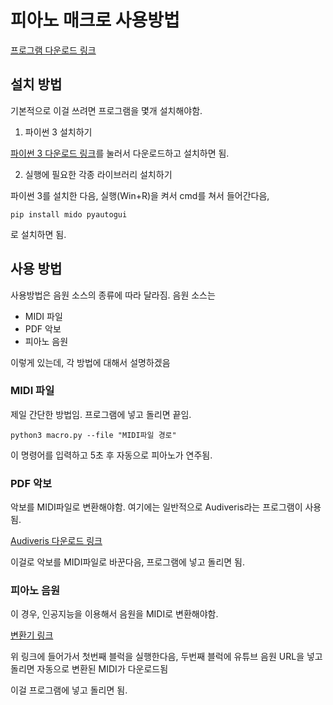 # 피아노 매크로 사용방법

[프로그램 다운로드 링크](https://minhaskamal.github.io/DownGit/#/home?url=https://github.com/Undawn-Programs/Undawn-Autopiano-public/blob/master/macro.py)
## 설치 방법
기본적으로 이걸 쓰려면 프로그램을 몇개 설치해야함.
1. 파이썬 3 설치하기

[파이썬 3 다운로드 링크](https://www.python.org/ftp/python/3.11.5/python-3.11.5-amd64.exe)를 눌러서 다운로드하고 설치하면 됨.

2. 실행에 필요한 각종 라이브러리 설치하기

파이썬 3를 설치한 다음, 실행(Win+R)을 켜서 cmd를 쳐서 들어간다음,

```
pip install mido pyautogui
```
로 설치하면 됨.

## 사용 방법

사용방법은 음원 소스의 종류에 따라 달라짐.
음원 소스는
- MIDI 파일
- PDF 악보
- 피아노 음원

이렇게 있는데, 각 방법에 대해서 설명하겠음

### MIDI 파일

제일 간단한 방법임. 프로그램에 넣고 돌리면 끝임.
```
python3 macro.py --file "MIDI파일 경로"
```

이 명령어를 입력하고 5초 후 자동으로 피아노가 연주됨.

### PDF 악보

악보를 MIDI파일로 변환해야함. 여기에는 일반적으로 Audiveris라는 프로그램이 사용됨.

[Audiveris 다운로드 링크](https://github.com/Audiveris/audiveris/releases/download/5.3.1/Audiveris_Setup-5.3.1-windows-x86_64.exe)

이걸로 악보를 MIDI파일로 바꾼다음, 프로그램에 넣고 돌리면 됨.

### 피아노 음원

이 경우, 인공지능을 이용해서 음원을 MIDI로 변환해야함.

[변환기 링크](https://colab.research.google.com/drive/1eL7XaiPQ4crfKMv2QLd-MLcedqjAywN3)

위 링크에 들어가서 첫번째 블럭을 실행한다음, 두번째 블럭에 유튜브 음원 URL을 넣고 돌리면 자동으로 변환된 MIDI가 다운로드됨

이걸 프로그램에 넣고 돌리면 됨.